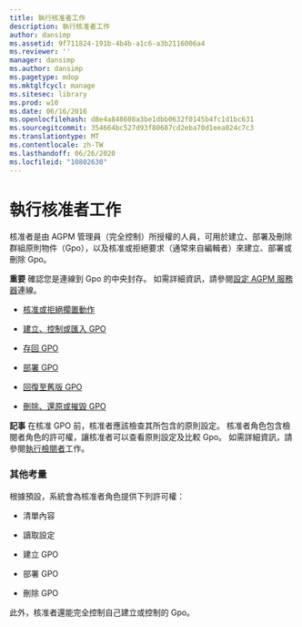 ```yaml
---
title: 執行核准者工作
description: 執行核准者工作
author: dansimp
ms.assetid: 9f711824-191b-4b4b-a1c6-a3b2116006a4
ms.reviewer: ''
manager: dansimp
ms.author: dansimp
ms.pagetype: mdop
ms.mktglfcycl: manage
ms.sitesec: library
ms.prod: w10
ms.date: 06/16/2016
ms.openlocfilehash: d8e4a848608a3be1dbb0632f0145b4fc1d1bc631
ms.sourcegitcommit: 354664bc527d93f80687cd2eba70d1eea024c7c3
ms.translationtype: MT
ms.contentlocale: zh-TW
ms.lasthandoff: 06/26/2020
ms.locfileid: "10802630"
---
```

# 執行核准者工作


核准者是由 AGPM 管理員（完全控制）所授權的人員，可用於建立、部署及刪除群組原則物件（Gpo），以及核准或拒絕要求（通常來自編輯者）來建立、部署或刪除 Gpo。

**重要** 確認您是連線到 Gpo 的中央封存。 如需詳細資訊，請參閱[設定 AGPM 服務器](configure-an-agpm-server-connection-reviewer-agpm30ops.md)連線。

 

-   [核准或拒絕擱置動作](approve-or-reject-a-pending-action-agpm30ops.md)

-   [建立、控制或匯入 GPO](creating-controlling-or-importing-a-gpo-editor-agpm30ops.md)

-   [存回 GPO](check-in-a-gpo-agpm30ops.md)

-   [部署 GPO](deploy-a-gpo-agpm30ops.md)

-   [回復至舊版 GPO](roll-back-to-a-previous-version-of-a-gpo-agpm30ops.md)

-   [刪除、還原或摧毀 GPO](deleting-restoring-or-destroying-a-gpo-agpm30ops.md)

**記事** 在核准 GPO 前，核准者應該檢查其所包含的原則設定。 核准者角色包含檢閱者角色的許可權，讓核准者可以查看原則設定及比較 Gpo。 如需詳細資訊，請參閱[執行檢閱者](performing-reviewer-tasks-agpm30ops.md)工作。

 

### 其他考量

根據預設，系統會為核准者角色提供下列許可權：

-   清單內容

-   讀取設定

-   建立 GPO

-   部署 GPO

-   刪除 GPO

此外，核准者還能完全控制自己建立或控制的 Gpo。

 

 





